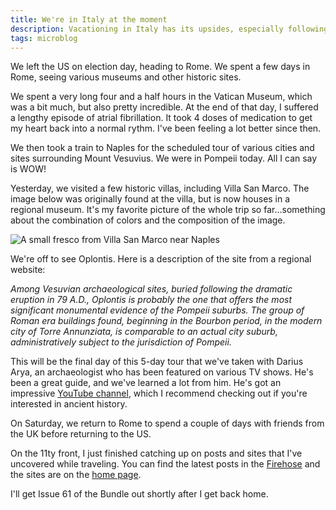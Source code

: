 ```yaml
---
title: We're in Italy at the moment
description: Vacationing in Italy has its upsides, especially following the US election.
tags: microblog
---
```


We left the US on election day, heading to Rome. We spent a few days in Rome, seeing various museums and other historic sites.

We spent a very long four and a half hours in the Vatican Museum, which was a bit much, but also pretty incredible. At the end of that day, I suffered a lengthy episode of atrial fibrillation. It took 4 doses of medication to get my heart back into a normal rythm. I've been feeling a lot better since then.

We then took a train to Naples for the scheduled tour of various cities and sites surrounding Mount Vesuvius. We were in Pompeii today. All I can say is WOW!

Yesterday, we visited a few historic villas, including Villa San Marco. The image below was originally found at the villa, but is now houses in a regional museum. It's my favorite picture of the whole trip so far...something about the combination of colors and the composition of the image.

<img src="/assets/img/villa-san-marco-fresco.jpg" alt="A small fresco from Villa San Marco near Naples">

We're off to see Oplontis. Here is a description of the site from a regional website:

_Among Vesuvian archaeological sites, buried following the dramatic eruption in 79 A.D., Oplontis is probably the one that offers the most significant monumental evidence of the Pompeii suburbs. The group of Roman era buildings found, beginning in the Bourbon period, in the modern city of Torre Annunziata, is comparable to an actual city suburb, administratively subject to the jurisdiction of Pompeii._

This will be the final day of this 5-day tour that we've taken with Darius Arya, an archaeologist who has been featured on various TV shows. He's been a great guide, and we've learned a lot from him. He's got an impressive [YouTube channel](https://www.youtube.com/@DariusArya), which I recommend checking out if you're interested in ancient history.

On Saturday, we return to Rome to spend a couple of days with friends from the UK before returning to the US.

On the 11ty front, I just finished catching up on posts and sites that I've uncovered while traveling. You can find the latest posts in the [Firehose](https://11tybundle.dev/firehose/) and the sites are on the [home page](https://11tybundle.dev).

I'll get Issue 61 of the Bundle out shortly after I get back home.
